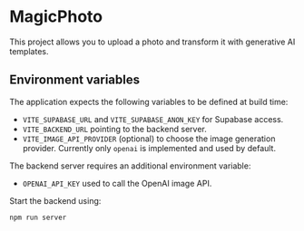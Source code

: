 # MagicPhoto

This project allows you to upload a photo and transform it with generative AI templates.

## Environment variables

The application expects the following variables to be defined at build time:

- `VITE_SUPABASE_URL` and `VITE_SUPABASE_ANON_KEY` for Supabase access.
- `VITE_BACKEND_URL` pointing to the backend server.
- `VITE_IMAGE_API_PROVIDER` (optional) to choose the image generation provider. Currently only `openai` is implemented and used by default.

The backend server requires an additional environment variable:

- `OPENAI_API_KEY` used to call the OpenAI image API.

Start the backend using:

```bash
npm run server
```

